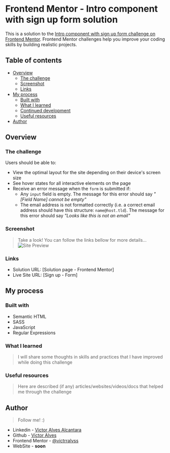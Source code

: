 # Frontend Mentor - Intro component with sign up form solution

This is a solution to the [Intro component with sign up form challenge on Frontend Mentor](https://www.frontendmentor.io/challenges/intro-component-with-signup-form-5cf91bd49edda32581d28fd1). Frontend Mentor challenges help you improve your coding skills by building realistic projects.

## Table of contents

- [Overview](#overview)
  - [The challenge](#the-challenge)
  - [Screenshot](#screenshot)
  - [Links](#links)
- [My process](#my-process)
  - [Built with](#built-with)
  - [What I learned](#what-i-learned)
  - [Continued development](#continued-development)
  - [Useful resources](#useful-resources)
- [Author](#author)

## Overview

### The challenge

Users should be able to:

- View the optimal layout for the site depending on their device's screen size
- See hover states for all interactive elements on the page
- Receive an error message when the `form` is submitted if:
  - Any `input` field is empty. The message for this error should say _"[Field Name] cannot be empty"_
  - The email address is not formatted correctly (i.e. a correct email address should have this structure: `name@host.tld`). The message for this error should say _"Looks like this is not an email"_

### Screenshot

> Take a look! You can follow the links bellow for more details...
> ![Site Preview](../public/design/desktop-design.jpg)

### Links

- Solution URL: [Solution page - Frontend Mentor]
- Live Site URL: [Sign up - Form]

## My process

### Built with

- Semantic HTML
- SASS
- JavaScript
- Regular Expressions

### What I learned

> I will share some thoughts in skills and practices that I have improved while doing this challenge

### Useful resources

> Here are described (if any) articles/websites/videos/docs that helped me through the challenge

## Author

> Follow me! :)

- Linkedin - [Victor Alves Alcantara](https://www.linkedin.com/in/victrralvss/)
- Github - [Victor Alves](https://github.com/victrralvss)
- Frontend Mentor - [@victrralvss](https://www.frontendmentor.io/profile/victrralvss)
- WebSite - **soon**
